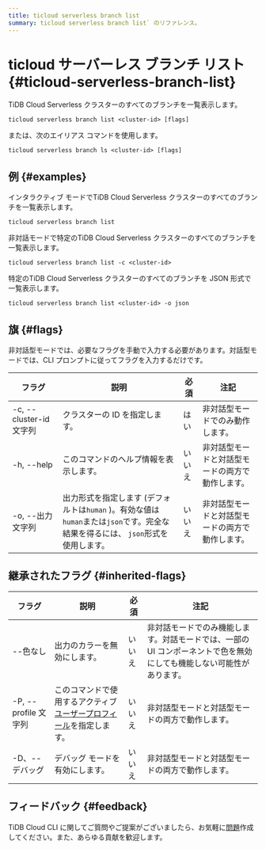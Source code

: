 ```yaml
---
title: ticloud serverless branch list
summary: ticloud serverless branch list` のリファレンス。
---
```


# ticloud サーバーレス ブランチ リスト {#ticloud-serverless-branch-list}

TiDB Cloud Serverless クラスターのすべてのブランチを一覧表示します。

```shell
ticloud serverless branch list <cluster-id> [flags]
```

または、次のエイリアス コマンドを使用します。

```shell
ticloud serverless branch ls <cluster-id> [flags]
```

## 例 {#examples}

インタラクティブ モードでTiDB Cloud Serverless クラスターのすべてのブランチを一覧表示します。

```shell
ticloud serverless branch list
```

非対話モードで特定のTiDB Cloud Serverless クラスターのすべてのブランチを一覧表示します。

```shell
ticloud serverless branch list -c <cluster-id>
```

特定のTiDB Cloud Serverless クラスターのすべてのブランチを JSON 形式で一覧表示します。

```shell
ticloud serverless branch list <cluster-id> -o json
```

## 旗 {#flags}

非対話型モードでは、必要なフラグを手動で入力する必要があります。対話型モードでは、CLI プロンプトに従ってフラグを入力するだけです。

| フラグ                  | 説明                                                                              | 必須  | 注記                       |
| -------------------- | ------------------------------------------------------------------------------- | --- | ------------------------ |
| -c, --cluster-id 文字列 | クラスターの ID を指定します。                                                               | はい  | 非対話型モードでのみ動作します。         |
| -h, --help           | このコマンドのヘルプ情報を表示します。                                                             | いいえ | 非対話型モードと対話型モードの両方で動作します。 |
| -o, --出力文字列          | 出力形式を指定します (デフォルトは`human` )。有効な値は`human`または`json`です。完全な結果を得るには、 `json`形式を使用します。 | いいえ | 非対話型モードと対話型モードの両方で動作します。 |

## 継承されたフラグ {#inherited-flags}

| フラグ               | 説明                                                                             | 必須  | 注記                                                           |
| ----------------- | ------------------------------------------------------------------------------ | --- | ------------------------------------------------------------ |
| --色なし             | 出力のカラーを無効にします。                                                                 | いいえ | 非対話モードでのみ機能します。対話モードでは、一部の UI コンポーネントで色を無効にしても機能しない可能性があります。 |
| -P, --profile 文字列 | このコマンドで使用するアクティブ[ユーザープロフィール](/tidb-cloud/cli-reference.md#user-profile)を指定します。 | いいえ | 非対話型モードと対話型モードの両方で動作します。                                     |
| -D、--デバッグ         | デバッグ モードを有効にします。                                                               | いいえ | 非対話型モードと対話型モードの両方で動作します。                                     |

## フィードバック {#feedback}

TiDB Cloud CLI に関してご質問やご提案がございましたら、お気軽に[問題](https://github.com/tidbcloud/tidbcloud-cli/issues/new/choose)作成してください。また、あらゆる貢献を歓迎します。
